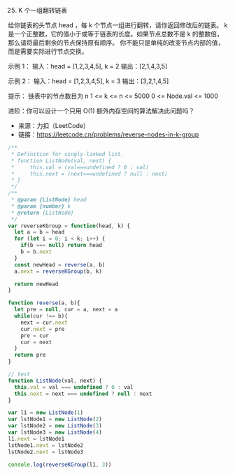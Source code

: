 25. K 个一组翻转链表

给你链表的头节点 head ，每 k 个节点一组进行翻转，请你返回修改后的链表。
k 是一个正整数，它的值小于或等于链表的长度。如果节点总数不是 k 的整数倍，那么请将最后剩余的节点保持原有顺序。
你不能只是单纯的改变节点内部的值，而是需要实际进行节点交换。

示例 1：
输入：head = [1,2,3,4,5], k = 2
输出：[2,1,4,3,5]

示例 2：
输入：head = [1,2,3,4,5], k = 3
输出：[3,2,1,4,5]


提示：
链表中的节点数目为 n
1 <= k <= n <= 5000
0 <= Node.val <= 1000
 
进阶：你可以设计一个只用 O(1) 额外内存空间的算法解决此问题吗？

- 来源：力扣（LeetCode）
- 链接：https://leetcode.cn/problems/reverse-nodes-in-k-group

```javascript
/**
 * Definition for singly-linked list.
 * function ListNode(val, next) {
 *     this.val = (val===undefined ? 0 : val)
 *     this.next = (next===undefined ? null : next)
 * }
 */
/**
 * @param {ListNode} head
 * @param {number} k
 * @return {ListNode}
 */
var reverseKGroup = function(head, k) {
  let a = b = head
  for (let i = 0; i < k; i++) {
    if(b === null) return head
    b = b.next
  }
  const newHead = reverse(a, b)
  a.next = reverseKGroup(b, k)

  return newHead
}

function reverse(a, b){
  let pre = null, cur = a, next = a
  while(cur !== b){
    next = cur.next
    cur.next = pre
    pre = cur
    cur = next
  }
  return pre
}

// test
function ListNode(val, next) {
  this.val = val === undefined ? 0 : val
  this.next = next === undefined ? null : next
}

var l1 = new ListNode(1)
var lstNode1 = new ListNode(2)
var lstNode2 = new ListNode(3)
var lstNode3 = new ListNode(4)
l1.next = lstNode1
lstNode1.next = lstNode2
lstNode2.next = lstNode3

console.log(reverseKGroup(l1, 3))
```